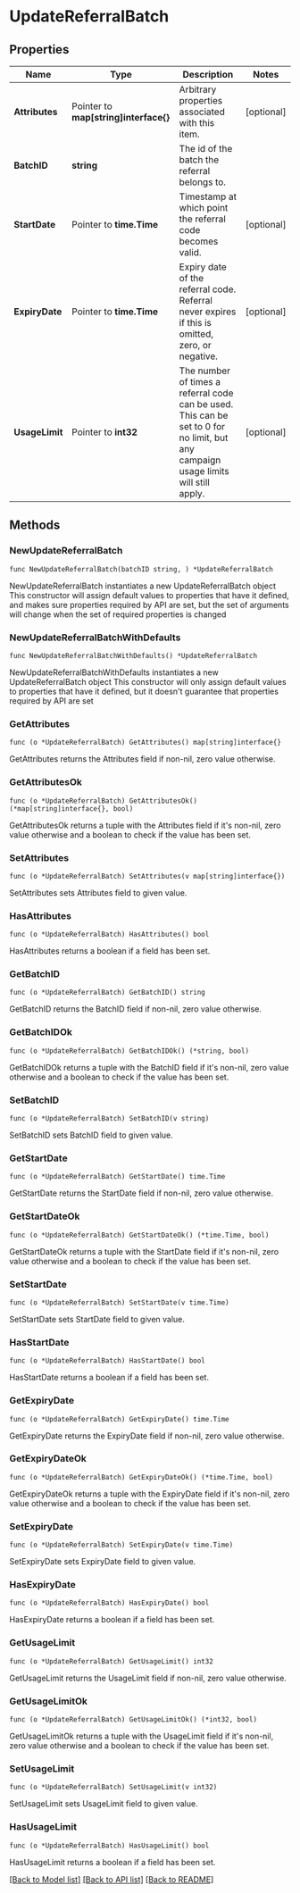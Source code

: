 # UpdateReferralBatch

## Properties

Name | Type | Description | Notes
------------ | ------------- | ------------- | -------------
**Attributes** | Pointer to **map[string]interface{}** | Arbitrary properties associated with this item. | [optional] 
**BatchID** | **string** | The id of the batch the referral belongs to. | 
**StartDate** | Pointer to **time.Time** | Timestamp at which point the referral code becomes valid. | [optional] 
**ExpiryDate** | Pointer to **time.Time** | Expiry date of the referral code. Referral never expires if this is omitted, zero, or negative. | [optional] 
**UsageLimit** | Pointer to **int32** | The number of times a referral code can be used. This can be set to 0 for no limit, but any campaign usage limits will still apply.  | [optional] 

## Methods

### NewUpdateReferralBatch

`func NewUpdateReferralBatch(batchID string, ) *UpdateReferralBatch`

NewUpdateReferralBatch instantiates a new UpdateReferralBatch object
This constructor will assign default values to properties that have it defined,
and makes sure properties required by API are set, but the set of arguments
will change when the set of required properties is changed

### NewUpdateReferralBatchWithDefaults

`func NewUpdateReferralBatchWithDefaults() *UpdateReferralBatch`

NewUpdateReferralBatchWithDefaults instantiates a new UpdateReferralBatch object
This constructor will only assign default values to properties that have it defined,
but it doesn't guarantee that properties required by API are set

### GetAttributes

`func (o *UpdateReferralBatch) GetAttributes() map[string]interface{}`

GetAttributes returns the Attributes field if non-nil, zero value otherwise.

### GetAttributesOk

`func (o *UpdateReferralBatch) GetAttributesOk() (*map[string]interface{}, bool)`

GetAttributesOk returns a tuple with the Attributes field if it's non-nil, zero value otherwise
and a boolean to check if the value has been set.

### SetAttributes

`func (o *UpdateReferralBatch) SetAttributes(v map[string]interface{})`

SetAttributes sets Attributes field to given value.

### HasAttributes

`func (o *UpdateReferralBatch) HasAttributes() bool`

HasAttributes returns a boolean if a field has been set.

### GetBatchID

`func (o *UpdateReferralBatch) GetBatchID() string`

GetBatchID returns the BatchID field if non-nil, zero value otherwise.

### GetBatchIDOk

`func (o *UpdateReferralBatch) GetBatchIDOk() (*string, bool)`

GetBatchIDOk returns a tuple with the BatchID field if it's non-nil, zero value otherwise
and a boolean to check if the value has been set.

### SetBatchID

`func (o *UpdateReferralBatch) SetBatchID(v string)`

SetBatchID sets BatchID field to given value.


### GetStartDate

`func (o *UpdateReferralBatch) GetStartDate() time.Time`

GetStartDate returns the StartDate field if non-nil, zero value otherwise.

### GetStartDateOk

`func (o *UpdateReferralBatch) GetStartDateOk() (*time.Time, bool)`

GetStartDateOk returns a tuple with the StartDate field if it's non-nil, zero value otherwise
and a boolean to check if the value has been set.

### SetStartDate

`func (o *UpdateReferralBatch) SetStartDate(v time.Time)`

SetStartDate sets StartDate field to given value.

### HasStartDate

`func (o *UpdateReferralBatch) HasStartDate() bool`

HasStartDate returns a boolean if a field has been set.

### GetExpiryDate

`func (o *UpdateReferralBatch) GetExpiryDate() time.Time`

GetExpiryDate returns the ExpiryDate field if non-nil, zero value otherwise.

### GetExpiryDateOk

`func (o *UpdateReferralBatch) GetExpiryDateOk() (*time.Time, bool)`

GetExpiryDateOk returns a tuple with the ExpiryDate field if it's non-nil, zero value otherwise
and a boolean to check if the value has been set.

### SetExpiryDate

`func (o *UpdateReferralBatch) SetExpiryDate(v time.Time)`

SetExpiryDate sets ExpiryDate field to given value.

### HasExpiryDate

`func (o *UpdateReferralBatch) HasExpiryDate() bool`

HasExpiryDate returns a boolean if a field has been set.

### GetUsageLimit

`func (o *UpdateReferralBatch) GetUsageLimit() int32`

GetUsageLimit returns the UsageLimit field if non-nil, zero value otherwise.

### GetUsageLimitOk

`func (o *UpdateReferralBatch) GetUsageLimitOk() (*int32, bool)`

GetUsageLimitOk returns a tuple with the UsageLimit field if it's non-nil, zero value otherwise
and a boolean to check if the value has been set.

### SetUsageLimit

`func (o *UpdateReferralBatch) SetUsageLimit(v int32)`

SetUsageLimit sets UsageLimit field to given value.

### HasUsageLimit

`func (o *UpdateReferralBatch) HasUsageLimit() bool`

HasUsageLimit returns a boolean if a field has been set.


[[Back to Model list]](../README.md#documentation-for-models) [[Back to API list]](../README.md#documentation-for-api-endpoints) [[Back to README]](../README.md)


